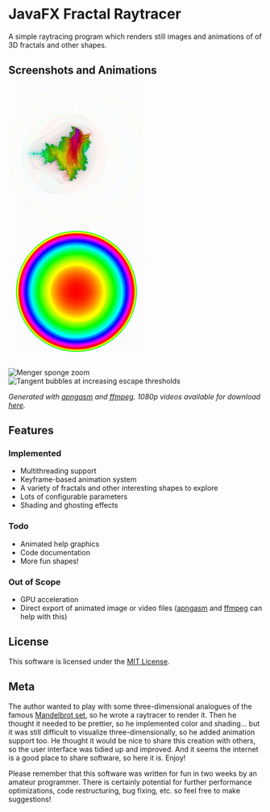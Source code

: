 # JavaFX Fractal Raytracer

A simple raytracing program which renders still images and animations of of 3D fractals and other shapes.

## Screenshots and Animations

![Mandelbrot3 with shading](media/gif/jfrt_mandelbrot3_solid.gif) ![Mandelbrot3 ghosted](media/gif/jfrt_mandelbrot3_ghost.gif)

![Menger sponge zoom](media/gif/jfrt_mengersponge_zoom.gif) ![Tangent bubbles at increasing escape thresholds](media/gif/jfrt_tangentbubbles.gif)

_Generated with [apngasm](https://github.com/apngasm/apngasm) and [ffmpeg](https://www.ffmpeg.org/). 1080p videos available for download [here](media/mp4/)._

## Features

### Implemented

* Multithreading support
* Keyframe-based animation system
* A variety of fractals and other interesting shapes to explore
* Lots of configurable parameters
* Shading and ghosting effects

### Todo

* Animated help graphics
* Code documentation
* More fun shapes!

### Out of Scope

* GPU acceleration
* Direct export of animated image or video files ([apngasm](https://github.com/apngasm/apngasm) and [ffmpeg](https://www.ffmpeg.org/) can help with this)

## License

This software is licensed under the [MIT License](LICENSE).

## Meta

The author wanted to play with some three-dimensional analogues of the famous [Mandelbrot set](https://en.wikipedia.org/wiki/Mandelbrot_set), so he wrote a raytracer to render it. Then he thought it needed to be prettier, so he implemented color and shading... but it was still difficult to visualize three-dimensionally, so he added animation support too. He thought it would be nice to share this creation with others, so the user interface was tidied up and improved. And it seems the internet is a good place to share software, so here it is. Enjoy!

Please remember that this software was written for fun in two weeks by an amateur programmer. There is certainly potential for further performance optimizations, code restructuring, bug fixing, etc. so feel free to make suggestions!
